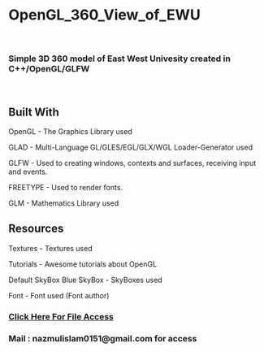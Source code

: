 # OpenGL_360_View_of_EWU
<br>
<h3> Simple 3D 360 model of East West Univesity created in C++/OpenGL/GLFW </h3>
<br>
<h2> Built With </h2>
<p>OpenGL - The Graphics Library used</p>
<p>GLAD - Multi-Language GL/GLES/EGL/GLX/WGL Loader-Generator used</p>
<p>GLFW - Used to creating windows, contexts and surfaces, receiving input and events.</p>
<p>FREETYPE - Used to render fonts.</p>
<p>GLM - Mathematics Library used</p>
<h2> Resources </h2>
<p>Textures - Textures used</p>
<p>Tutorials - Awesome tutorials about OpenGL</p>
<p>Default SkyBox Blue SkyBox - SkyBoxes used</p>
<p>Font - Font used (Font author)</p>


<h3><a href="https://drive.google.com/drive/folders/1PP-eHq6ej0fxyThOOJAHC2rd7l5F5w-M?usp=drive_link">Click Here For File Access</a></h3>
<h3><p>Mail :  nazmulislam0151@gmail.com for access</p></h3>
